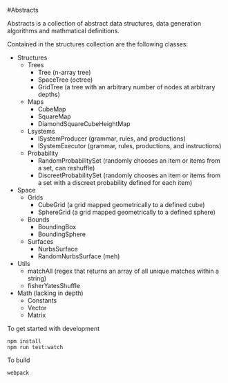#Abstracts

Abstracts is a collection of abstract data structures, data generation algorithms and mathmatical definitions.

Contained in the structures collection are the following classes:

- Structures
  - Trees
    - Tree (n-array tree)
    - SpaceTree (octree)
    - GridTree (a tree with an arbitrary number of nodes at arbitrary depths)
  - Maps
    - CubeMap
    - SquareMap
    - DiamondSquareCubeHeightMap
  - Lsystems
    - lSystemProducer (grammar, rules, and productions)
    - lSystemExecutor (grammar, rules, productions, and instructions)
  - Probability
    - RandomProbabilitySet (randomly chooses an item or items from a set, can reshuffle)
    - DiscreetProbabilitySet (randomly chooses an item or items from a set with a discreet probability defined for each item)
- Space
  - Grids
  	- CubeGrid (a grid mapped geometrically to a defined cube)
  	- SphereGrid (a grid mapped geometrically to a defined sphere)
  - Bounds
    - BoundingBox
    - BoundingSphere
  - Surfaces
    - NurbsSurface
    - RandomNurbsSurface (meh)
- Utils
  - matchAll (regex that returns an array of all unique matches within a string)
  - fisherYatesShuffle
- Math (lacking in depth)
  - Constants
  - Vector
  - Matrix

To get started with development
```
npm install
npm run test:watch
```

To build
```
webpack
```
